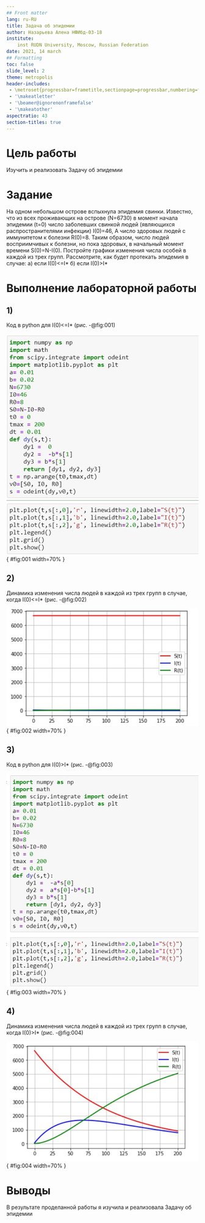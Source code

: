 ```yaml
---
## Front matter
lang: ru-RU
title: Задача об эпидемии
author: Назарьева Алена НФИбд-03-18
institute:
	inst RUDN University, Moscow, Russian Federation
date: 2021, 14 march
## Formatting
toc: false
slide_level: 2
theme: metropolis
header-includes:
 - \metroset{progressbar=frametitle,sectionpage=progressbar,numbering=fraction}
 - '\makeatletter'
 - '\beamer@ignorenonframefalse'
 - '\makeatother'
aspectratio: 43
section-titles: true
---
```

# Цель работы

Изучить и реализовать Задачу об эпидемии

# Задание
На одном небольшом острове вспыхнула эпидемия свинки. Известно, что из
всех проживающих на острове (N=6730) в момент начала эпидемии (t=0) число
заболевших свинкой людей (являющихся распространителями инфекции) I(0)=46,
А число здоровых людей с иммунитетом к болезни R(0)=8. Таким образом, число
людей восприимчивых к болезни, но пока здоровых, в начальный момент времени
S(0)=N-I(0).
Постройте графики изменения числа особей в  каждой из трех групп. Рассмотрите, как будет протекать эпидемия в случае:
а) если I(0)<=I*
б) если I(0)>I*

# Выполнение лабораторной работы

## 1)
Код в python для I(0)<=I* (рис. -@fig:001)

![код для первого случая](1.jpg){ #fig:001 width=70% }

## 2)
Динамика изменения числа людей в каждой из трех групп в случае, когда I(0)<=I* (рис. -@fig:002)

![график для первого случая](2.jpg){ #fig:002 width=70% }

## 3)
Код в python для I(0)>I* (рис. -@fig:003)

![код для второго случая](3.jpg){ #fig:003 width=70% }

## 4)
Динамика изменения числа людей в каждой из трех групп в случае,
когда I(0)>I* (рис. -@fig:004)

![график для второго случая](4.jpg){ #fig:004 width=70% }

# Выводы

В результате проделанной работы я изучила и реализовала Задачу об эпидемии
